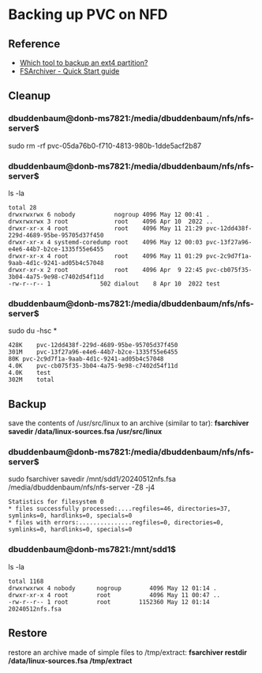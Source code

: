 # Backing up PVC on NFD

## Reference

-   [Which tool to backup an ext4 partition?](https://askubuntu.com/questions/5401/which-tool-to-backup-an-ext4-partition)
-   [FSArchiver - Quick Start guide](https://www.fsarchiver.org/quickstart/)
## Cleanup

### dbuddenbaum@donb-ms7821:/media/dbuddenbaum/nfs/nfs-server$ 
sudo rm -rf pvc-05da76b0-f710-4813-980b-1dde5acf2b87

### dbuddenbaum@donb-ms7821:/media/dbuddenbaum/nfs/nfs-server$ 
ls -la
```
total 28
drwxrwxrwx 6 nobody           nogroup 4096 May 12 00:41 .
drwxrwxrwx 3 root             root    4096 Apr 10  2022 ..
drwxr-xr-x 4 root             root    4096 May 11 21:29 pvc-12dd438f-229d-4689-95be-95705d37f450
drwxr-xr-x 4 systemd-coredump root    4096 May 12 00:03 pvc-13f27a96-e4e6-44b7-b2ce-1335f55e6455
drwxr-xr-x 4 root             root    4096 May 11 01:29 pvc-2c9d7f1a-9aab-4d1c-9241-ad05b4c57048
drwxr-xr-x 2 root             root    4096 Apr  9 22:45 pvc-cb075f35-3b04-4a75-9e98-c7402d54f11d
-rw-r--r-- 1              502 dialout    8 Apr 10  2022 test
```
### dbuddenbaum@donb-ms7821:/media/dbuddenbaum/nfs/nfs-server$ 
sudo du -hsc *

```
428K	pvc-12dd438f-229d-4689-95be-95705d37f450
301M	pvc-13f27a96-e4e6-44b7-b2ce-1335f55e6455
80K	pvc-2c9d7f1a-9aab-4d1c-9241-ad05b4c57048
4.0K	pvc-cb075f35-3b04-4a75-9e98-c7402d54f11d
4.0K	test
302M	total
```

## Backup

save the contents of /usr/src/linux to an archive (similar to tar): **fsarchiver savedir /data/linux-sources.fsa /usr/src/linux**

### dbuddenbaum@donb-ms7821:/media/dbuddenbaum/nfs/nfs-server$ 
sudo fsarchiver savedir /mnt/sdd1/20240512nfs.fsa /media/dbuddenbaum/nfs/nfs-server -Z8 -j4

```
Statistics for filesystem 0
* files successfully processed:....regfiles=46, directories=37, symlinks=0, hardlinks=0, specials=0
* files with errors:...............regfiles=0, directories=0, symlinks=0, hardlinks=0, specials=0
```    
### dbuddenbaum@donb-ms7821:/mnt/sdd1$ 
ls -la

```
total 1168
drwxrwxrwx 4 nobody      nogroup        4096 May 12 01:14 .
drwxr-xr-x 4 root        root           4096 May 11 00:47 ..
-rw-r--r-- 1 root        root        1152360 May 12 01:14 20240512nfs.fsa
```
## Restore

restore an archive made of simple files to /tmp/extract: **fsarchiver restdir /data/linux-sources.fsa /tmp/extract**